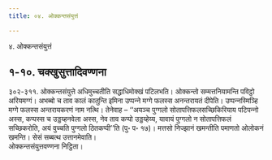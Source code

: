 ```yaml
---
title: ०४. ओक्‍कन्तसंयुत्तं

---
```

४. ओक्‍कन्तसंयुत्तं  


## १-१०. चक्खुसुत्तादिवण्णना

३०२-३११. ओक्‍कन्तसंयुत्ते अधिमुच्‍चतीति सद्धाधिमोक्खं पटिलभति। ओक्‍कन्तो सम्मत्तनियामन्ति पविट्ठो अरियमग्गं। अभब्बो च ताव कालं कातुन्ति इमिना उप्पन्‍ने मग्गे फलस्स अनन्तरायतं दीपेति। उप्पन्‍नस्मिञ्हि मग्गे फलस्स अन्तरायकरणं नाम नत्थि। तेनेवाह – ‘‘अयञ्‍च पुग्गलो सोतापत्तिफलसच्छिकिरियाय पटिपन्‍नो अस्स, कप्पस्स च उड्डय्हनवेला अस्स, नेव ताव कप्पो उड्डय्हेय्य, यावायं पुग्गलो न सोतापत्तिफलं सच्छिकरोति, अयं वुच्‍चति पुग्गलो ठितकप्पी’’ति (पु॰ प॰ १७)। मत्तसो निज्झानं खमन्तीति पमाणतो ओलोकनं खमन्ति। सेसं सब्बत्थ उत्तानमेवाति।  
ओक्‍कन्तसंयुत्तवण्णना निट्ठिता।  